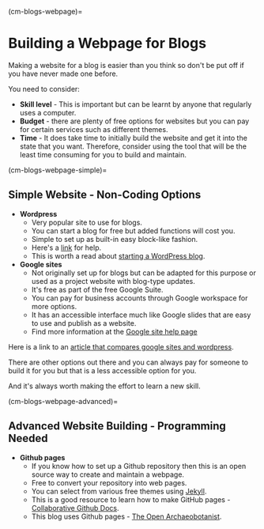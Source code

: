 (cm-blogs-webpage)=
# Building a Webpage for Blogs

Making a website for a blog is easier than you think so don't be put off if you have never made one before.

You need to consider:
* **Skill level** - This is important but can be learnt by anyone that regularly uses a computer.
* **Budget** - there are plenty of free options for websites but you can pay for certain services such as different themes.
* **Time** - It does take time to initially build the website and get it into the state that you want.
Therefore, consider using the tool that will be the least time consuming for you to build and maintain.

(cm-blogs-webpage-simple)=
## Simple Website - Non-Coding Options
* **Wordpress**
    * Very popular site to use for blogs.
    * You can start a blog for free but added functions will cost you.
    * Simple to set up as built-in easy block-like fashion.
    * Here's a [link](https://wordpress.com/go/category/content-blogging/) for help.
    * This is worth a read about [starting a WordPress blog](https://www.podcastinsights.com/start-a-wordpress-blog/).
* **Google sites**
    - Not originally set up for blogs but can be adapted for this purpose or used as a project website with blog-type updates.
    - It's free as part of the free Google Suite.
    - You can pay for business accounts through Google workspace for more options.
    - It has an accessible interface much like Google slides that are easy to use and publish as a website.
    - Find more information at the [Google site help page](https://support.google.com/sites/?hl=en#topic=7184580)

Here is a link to an [article that compares google sites and wordpress](https://superbwebsitebuilders.com/google-sites-vs-wordpress/).

There are other options out there and you can always pay for someone to build it for you but that is a less accessible option for you.

And it's always worth making the effort to learn a new skill.

(cm-blogs-webpage-advanced)=
## Advanced Website Building - Programming Needed

* **Github pages**
    * If you know how to set up a Github repository then this is an open source way to create and maintain a webpage.
    * Free to convert your repository into web pages.
    * You can select from various free themes using [Jekyll](https://docs.github.com/en/github/working-with-github-pages/setting-up-a-github-pages-site-with-jekyll).
    * This is a good resource to learn how to make GitHub pages - [Collaborative Github Docs](https://cassgvp.github.io/github-for-collaborative-documentation/docs/tut/4-2-Make-your-Pages-site.html).
    * This blog uses Github pages - [The Open Archaeobotanist](https://ekaroune.github.io/The-Open-Archaeobotanist/).

